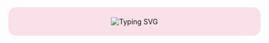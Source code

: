 <div align="center" style="background-color: #f9e0e9; padding: 20px; border-radius: 15px;">
  <img src="https://readme-typing-svg.herokuapp.com?font=Fira+Code&size=24&pause=1000&color=D16B86&center=true&vCenter=true&width=435&lines=Hello%2C+it's+Sakshi;I'm+a+Business%2FData+Analyst+Student" alt="Typing SVG" />
</div>



